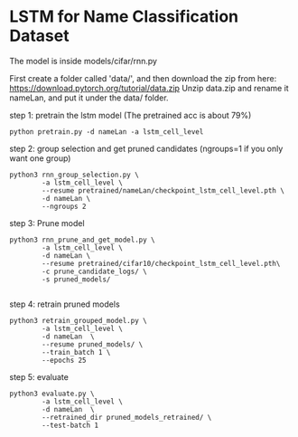 # LSTM for Name Classification Dataset

The model is inside models/cifar/rnn.py 

First create a folder called 'data/', and then download the zip from here: https://download.pytorch.org/tutorial/data.zip
Unzip data.zip and rename it nameLan, and put it under the data/ folder.


step 1: pretrain the lstm model (The pretrained acc is about 79%)
```
python pretrain.py -d nameLan -a lstm_cell_level
```

step 2: group selection and get pruned candidates (ngroups=1 if you only want one group)
```
python3 rnn_group_selection.py \
        -a lstm_cell_level \
        --resume pretrained/nameLan/checkpoint_lstm_cell_level.pth \
        -d nameLan \
        --ngroups 2 
```

step 3:  Prune model
```
python3 rnn_prune_and_get_model.py \
        -a lstm_cell_level \
        -d nameLan \
        --resume pretrained/cifar10/checkpoint_lstm_cell_level.pth\
        -c prune_candidate_logs/ \
        -s pruned_models/
        
```


step 4:  retrain pruned models
```
python3 retrain_grouped_model.py \
        -a lstm_cell_level \
        -d nameLan  \
        --resume pruned_models/ \
        --train_batch 1 \
        --epochs 25 
```


step 5:  evaluate
```
python3 evaluate.py \
        -a lstm_cell_level \
        -d nameLan  \
        --retrained_dir pruned_models_retrained/ \
        --test-batch 1
```


